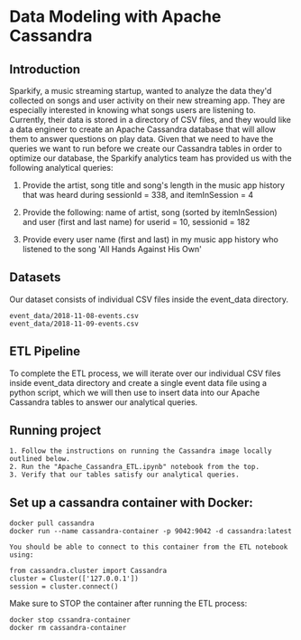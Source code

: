 # Data Modeling with Apache Cassandra

## Introduction

Sparkify, a music streaming startup, wanted to analyze the data they'd collected on songs and user activity on their new streaming app.
They are especially interested in knowing what songs users are listening to. Currently, their data is stored in a directory of CSV files,
and they would like a data engineer to create an Apache Cassandra database that will allow them to answer questions on play data.
Given that we need to have the queries we want to run before we create our Cassandra tables in order to optimize our database,
the Sparkify analytics team has provided us with the following analytical queries:

1. Provide the artist, song title and song's length in the music app history that was heard during sessionId = 338, and itemInSession = 4

2. Provide the following: name of artist, song (sorted by itemInSession) and user (first and last name) for userid = 10, sessionid = 182

3. Provide every user name (first and last) in my music app history who listened to the song 'All Hands Against His Own'

## Datasets

Our dataset consists of individual CSV files inside the event_data directory.
```
event_data/2018-11-08-events.csv
event_data/2018-11-09-events.csv

```
## ETL Pipeline

To complete the ETL process, we will iterate over our individual CSV files inside event_data directory and create a single event data file using a python script, which we will then use to insert data into our Apache Cassandra tables to answer our analytical queries.


## Running project
```
1. Follow the instructions on running the Cassandra image locally outlined below.
2. Run the "Apache_Cassandra_ETL.ipynb" notebook from the top.
3. Verify that our tables satisfy our analytical queries. 
```

## Set up a cassandra container with Docker:

```
docker pull cassandra
docker run --name cassandra-container -p 9042:9042 -d cassandra:latest
```
```
You should be able to connect to this container from the ETL notebook using:

from cassandra.cluster import Cassandra
cluster = Cluster(['127.0.0.1'])
session = cluster.connect()

```
Make sure to STOP the container after running the ETL process:
```
docker stop cssandra-container
docker rm cassandra-container
```
